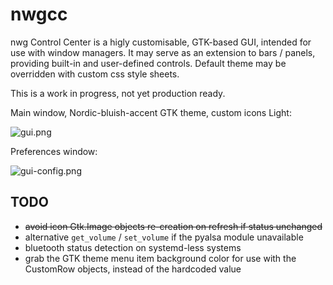 # nwgcc
nwg Control Center is a higly customisable, GTK-based GUI, intended for use with window managers. 
It may serve as an extension to bars / panels, providing built-in and user-defined controls. 
Default theme may be overridden with custom css style sheets.

This is a work in progress, not yet production ready.

Main window, Nordic-bluish-accent GTK theme, custom icons Light:

![gui.png](https://scrot.cloud/images/2020/11/30/2020-11-30_223904.png)

Preferences window:

![gui-config.png](https://scrot.cloud/images/2020/11/30/2020-11-30_224038.png)

## TODO

- ~~avoid icon Gtk.Image objects re-creation on refresh if status unchanged~~
- alternative `get_volume` / `set_volume` if the pyalsa module unavailable
- bluetooth status detection on systemd-less systems
- grab the GTK theme menu item background color for use with the CustomRow objects, instead of the hardcoded value 